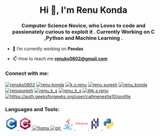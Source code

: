<h1 align="center">Hi 👋, I'm Renu Konda</h1>
<h3 align="center">Computer Science Novice, who Loves to code and passionately curious to exploit it . Currently Working on C ,Python and Machine Learning .</h3>

- 🔭 I’m currently working on **Pandas**

- 📫 How to reach me **renuks0802@gmail.com**

<h3 align="left">Connect with me:</h3>
<p align="left">
<a href="https://twitter.com/renuks0802" target="blank"><img align="center" src="https://raw.githubusercontent.com/rahuldkjain/github-profile-readme-generator/master/src/images/icons/Social/twitter.svg" alt="renuks0802" height="30" width="40" /></a>
<a href="https://linkedin.com/in/renu konda" target="blank"><img align="center" src="https://raw.githubusercontent.com/rahuldkjain/github-profile-readme-generator/master/src/images/icons/Social/linked-in-alt.svg" alt="renu konda" height="30" width="40" /></a>
<a href="https://kaggle.com/k.s.renu" target="blank"><img align="center" src="https://raw.githubusercontent.com/rahuldkjain/github-profile-readme-generator/master/src/images/icons/Social/kaggle.svg" alt="k.s.renu" height="30" width="40" /></a>
<a href="https://fb.com/renu suresh" target="blank"><img align="center" src="https://raw.githubusercontent.com/rahuldkjain/github-profile-readme-generator/master/src/images/icons/Social/facebook.svg" alt="renu suresh" height="30" width="40" /></a>
<a href="https://instagram.com/renu_konda" target="blank"><img align="center" src="https://raw.githubusercontent.com/rahuldkjain/github-profile-readme-generator/master/src/images/icons/Social/instagram.svg" alt="renu_konda" height="30" width="40" /></a>
<a href="https://www.codechef.com/users/renusuresh" target="blank"><img align="center" src="https://cdn.jsdelivr.net/npm/simple-icons@3.1.0/icons/codechef.svg" alt="renusuresh" height="30" width="40" /></a>
<a href="https://www.hackerrank.com/renu_k_s" target="blank"><img align="center" src="https://raw.githubusercontent.com/rahuldkjain/github-profile-readme-generator/master/src/images/icons/Social/hackerrank.svg" alt="renu_k_s" height="30" width="40" /></a>
<a href="https://www.leetcode.com/renu_k_s" target="blank"><img align="center" src="https://raw.githubusercontent.com/rahuldkjain/github-profile-readme-generator/master/src/images/icons/Social/leet-code.svg" alt="renu_k_s" height="30" width="40" /></a>
<a href="https://www.hackerearth.com/@k.s.renu" target="blank"><img align="center" src="https://raw.githubusercontent.com/rahuldkjain/github-profile-readme-generator/master/src/images/icons/Social/hackerearth.svg" alt="@k.s.renu" height="30" width="40" /></a>
<a href="https://auth.geeksforgeeks.org/user/https://auth.geeksforgeeks.org/user/callmenestle10/profile" target="blank"><img align="center" src="https://raw.githubusercontent.com/rahuldkjain/github-profile-readme-generator/master/src/images/icons/Social/geeks-for-geeks.svg" alt="https://auth.geeksforgeeks.org/user/callmenestle10/profile" height="30" width="40" /></a>
</p>

<h3 align="left">Languages and Tools:</h3>
<p align="left"> <a href="https://www.cprogramming.com/" target="_blank" rel="noreferrer"> <img src="https://raw.githubusercontent.com/devicons/devicon/master/icons/c/c-original.svg" alt="c" width="40" height="40"/> </a> <a href="https://www.w3schools.com/cpp/" target="_blank" rel="noreferrer"> <img src="https://raw.githubusercontent.com/devicons/devicon/master/icons/cplusplus/cplusplus-original.svg" alt="cplusplus" width="40" height="40"/> </a> <a href="https://www.figma.com/" target="_blank" rel="noreferrer"> <img src="https://www.vectorlogo.zone/logos/figma/figma-icon.svg" alt="figma" width="40" height="40"/> </a> <a href="https://git-scm.com/" target="_blank" rel="noreferrer"> <img src="https://www.vectorlogo.zone/logos/git-scm/git-scm-icon.svg" alt="git" width="40" height="40"/> </a> <a href="https://www.java.com" target="_blank" rel="noreferrer"> <img src="https://raw.githubusercontent.com/devicons/devicon/master/icons/java/java-original.svg" alt="java" width="40" height="40"/> </a> <a href="https://www.oracle.com/" target="_blank" rel="noreferrer"> <img src="https://raw.githubusercontent.com/devicons/devicon/master/icons/oracle/oracle-original.svg" alt="oracle" width="40" height="40"/> </a> <a href="https://pandas.pydata.org/" target="_blank" rel="noreferrer"> <img src="https://raw.githubusercontent.com/devicons/devicon/2ae2a900d2f041da66e950e4d48052658d850630/icons/pandas/pandas-original.svg" alt="pandas" width="40" height="40"/> </a> <a href="https://www.python.org" target="_blank" rel="noreferrer"> <img src="https://raw.githubusercontent.com/devicons/devicon/master/icons/python/python-original.svg" alt="python" width="40" height="40"/> </a> </p>
